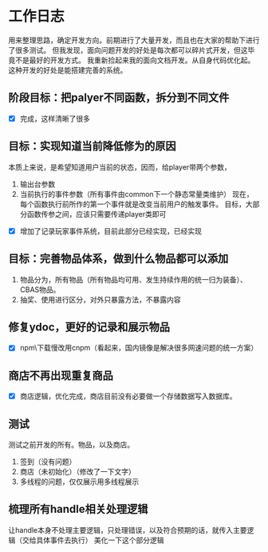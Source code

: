 # 工作日志
用来整理思路，确定开发方向。前期进行了大量开发，而且也在大家的帮助下进行了很多测试。
但我发现，面向问题开发的好处是每次都可以碎片式开发，但这毕竟不是最好的开发方式。
我重新捡起来我的面向文档开发。从自身代码优化起。这种开发的好处是能搭建完善的系统。

## 阶段目标：把palyer不同函数，拆分到不同文件
- [x] 完成，这样清晰了很多

## 目标：实现知道当前降低修为的原因
本质上来说，是希望知道用户当前的状态，因而，给player带两个参数，
1. 输出台参数
2. 当前执行的事件参数（所有事件由common下一个静态常量类维护）
现在，每个函数执行前所作的第一个事件就是改变当前用户的触发事件。
目标，大部分函数传参之间，应该只需要传递player类即可
- [x] 增加了记录玩家事件系统，目前此部分已经实现，已经实现
## 目标：完善物品体系，做到什么物品都可以添加
1. 物品分为，所有物品（所有物品均可用、发生持续作用的统一归为装备）、CBAS物品。
2. 抽奖、使用进行区分，对外只暴露方法，不暴露内容

## 修复ydoc，更好的记录和展示物品
- [x] npm\下载慢改用cnpm（看起来，国内镜像是解决很多网速问题的统一方案）

## 商店不再出现重复商品
- [x] 商店逻辑，优化完成，商店目前没有必要做一个存储数据写入数据库。

## 测试
测试之前开发的所有。物品，以及商店。
1. 签到（没有问题）
2. 商店（未初始化）（修改了一下文字）
3. 多线程的问题，仅仅展示用多线程展示


## 梳理所有handle相关处理逻辑
让handle本身不处理主要逻辑，只处理错误，以及符合预期的话，就传入主要逻辑（交给具体事件去执行）
美化一下这个部分逻辑